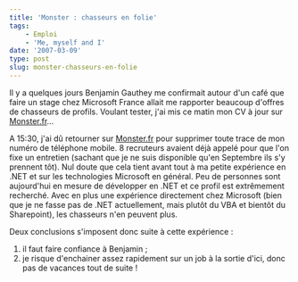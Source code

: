 ```yaml
---
title: 'Monster : chasseurs en folie'
tags:
    - Emploi
    - 'Me, myself and I'
date: '2007-03-09'
type: post
slug: monster-chasseurs-en-folie
---
```


Il y a quelques jours Benjamin Gauthey me confirmait autour d'un café que faire un stage chez Microsoft France allait me rapporter beaucoup d'offres de chasseurs de profils. Voulant tester, j'ai mis ce matin mon CV à jour sur [Monster.fr](http://www.monster.fr/)…

A 15:30, j'ai d&ucirc; retourner sur [Monster.fr](http://www.monster.fr/) pour supprimer toute trace de mon numéro de téléphone mobile. 8 recruteurs avaient déjà appelé pour que l'on fixe un entretien (sachant que je ne suis disponible qu'en Septembre ils s'y prennent tôt). Nul doute que cela tient avant tout à ma petite expérience en .NET et sur les technologies Microsoft en général. Peu de personnes sont aujourd'hui en mesure de développer en .NET et ce profil est extrêmement recherché. Avec en plus une expérience directement chez Microsoft (bien que je ne fasse pas de .NET actuellement, mais plutôt du VBA et bientôt du Sharepoint), les chasseurs n'en peuvent plus.

Deux conclusions s'imposent donc suite à cette expérience&nbsp;:

1.  il faut faire confiance à Benjamin ;
2.  je risque d'enchainer assez rapidement sur un job à la sortie d'ici, donc pas de vacances tout de suite !
